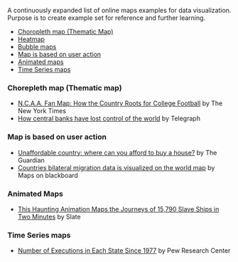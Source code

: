 A continuously expanded list of online maps examples for data visualization. Purpose is to create example set for reference and further learning.
* [Choropleth map (Thematic Map)](#choropleth-map)
* [Heatmap](#heatmap) 
* [Bubble maps](#bubble-maps)
* [Map is based on user action](#map-is-based-on-user-action)
* [Animated maps](#animated-maps)
* [Time Series maps](#time-series-maps)

### Chorepleth map (Thematic map)
* [N.C.A.A. Fan Map: How the Country Roots for College Football](http://www.nytimes.com/interactive/2014/10/03/upshot/ncaa-football-map.html) by The New York Times
* [How central banks have lost control of the world](http://www.telegraph.co.uk/finance/economics/11378193/How-central-banks-have-lost-control-of-the-world.html) by Telegraph

### Map is based on user action
* [Unaffordable country: where can you afford to buy a house?](http://www.theguardian.com/society/ng-interactive/2015/sep/02/unaffordable-country-where-can-you-afford-to-buy-a-house) by The Guardian
* [Countries bilateral migration data is visualized on the world map](http://maps-on-blackboard.com/articles/interactive-map/) by Maps on blackboard

### Animated Maps
* [This Haunting Animation Maps the Journeys of 15,790 Slave Ships in Two Minutes](http://www.slate.com/articles/life/the_history_of_american_slavery/2015/06/animated_interactive_of_the_history_of_the_atlantic_slave_trade.html) by Slate

### Time Series maps
* [Number of Executions in Each State Since 1977](http://www.pewforum.org/2015/04/16/executions-state-by-state/) by 
Pew Research Center

 

[1]: http://blog.visual.ly/you-are-here-using-maps-in-data-visualization/
[2]: http://www.mapsdata.co.uk/how-to-use-mapsdata/#visualize
[3]: http://www.census.gov/dataviz/
